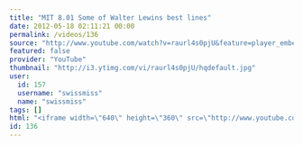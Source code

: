 ```yaml
---
title: "MIT 8.01 Some of Walter Lewins best lines"
date: 2012-05-18 02:11:21 00:00
permalink: /videos/136
source: "http://www.youtube.com/watch?v=raurl4s0pjU&feature=player_embedded"
featured: false
provider: "YouTube"
thumbnail: "http://i3.ytimg.com/vi/raurl4s0pjU/hqdefault.jpg"
user:
  id: 157
  username: "swissmiss"
  name: "swissmiss"
tags: []
html: "<iframe width=\"640\" height=\"360\" src=\"http://www.youtube.com/embed/raurl4s0pjU?wmode=transparent&fs=1&feature=oembed\" frameborder=\"0\" allowfullscreen></iframe>"
id: 136
---
```


